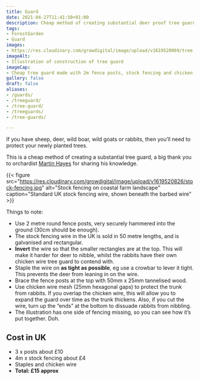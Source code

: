 ```yaml
---
title: Guard
date: 2021-04-27T11:41:50+01:00
description: Cheap method of creating substantial deer proof tree guard
tags: 
- ForestGarden
- Guard
images: 
- https://res.cloudinary.com/growdigital/image/upload/v1619520069/tree-guard-illustration.png
imageAlt:
- Illustration of construction of tree guard
imageCap:
- Cheap tree guard made with 2m fence posts, stock fencing and chicken wire
gallery: false
draft: false
aliases: 
- /guards/
- /treeguard/
- /tree-guard/
- /treeguards/
- /tree-guards/

---
```


If you have sheep, deer, wild boar, wild goats or rabbits, then you’ll need to protect your newly planted trees.

This is a cheap method of creating a substantial tree guard, a big thank you to orchardist [Martin Hayes](https://www.theapplemancan.uk/) for sharing his knowledge.

{{< figure src="https://res.cloudinary.com/growdigital/image/upload/v1619520826/stock-fencing.jpg" alt="Stock fencing on coastal farm landscape" caption="Standard UK stock fencing wire, shown beneath the barbed wire" >}}

Things to note:

* Use 2 metre round fence posts, very securely hammered into the ground (30cm should be enough).
* The stock fencing wire in the UK is sold in 50 metre lengths, and is galvanised and rectangular. 
* **Invert** the wire so that the smaller rectangles are at the top. This will make it harder for deer to nibble, whilst the rabbits have their own chicken wire tree guard to contend with.
* Staple the wire on **as tight as possible**, eg use a crowbar to lever it tight. This prevents the deer from leaning in on the wire.
* Brace the fence posts at the top with 50mm x 25mm tannelised wood.
* Use chicken wire mesh (25mm hexagonal gaps) to protect the trunk from rabbits. If you overlap the chicken wire, this will allow you to expand the guard over time as the trunk thickens. Also, if you cut the wire, turn up the “ends” at the bottom to dissuade rabbits from nibbling.
* The illustration has one side of fencing missing, so you can see how it’s put together. Doh.

## Cost in UK

* 3 x posts about £10
* 4m x stock fencing about £4
* Staples and chicken wire
* **Total: £15 approx**

